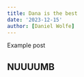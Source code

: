```yaml
---
title: Dana is the best
date: '2023-12-15'
author: [Daniel Wolfe]
---
```


Example post

<div>
<h2>NUUUUMB</h2>
</div>
